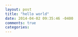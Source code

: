 ```yaml
---
layout: post
title: "hello world"
date: 2014-04-02 09:35:46 -0400
comments: true
categories: 
---
```

